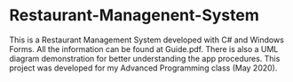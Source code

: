 # Restaurant-Managenent-System
This is a Restaurant Management System developed with C# and Windows Forms.
All the information can be found at Guide.pdf.
There is also a UML diagram demonstration for better understanding the app procedures.
This project was developed for my Advanced Programming class (May 2020).
